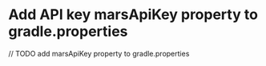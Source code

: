# Add API key marsApiKey property to gradle.properties
// TODO add marsApiKey property to gradle.properties
